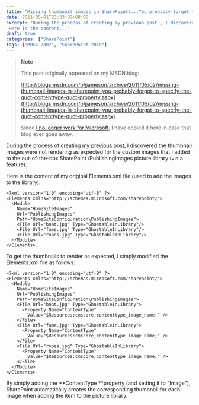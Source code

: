 ```yaml
---
title: "Missing thumbnail images in SharePoint?...You probably forgot to specify the \"ContentType\" property"
date: 2011-05-01T23:33:00+08:00
excerpt: "During the process of creating my previous post , I discovered the thumbnail images were not rendering as expected for the custom images that I added to the out-of-the-box SharePoint /PublishingImages picture library (via a feature). 
 Here is the content..."
draft: true
categories: ["SharePoint"]
tags: ["MOSS 2007", "SharePoint 2010"]
---
```


> **Note**
> 
> This post originally appeared on my MSDN blog:  
>   
> 
> [http://blogs.msdn.com/b/jjameson/archive/2011/05/02/missing-thumbnail-images-in-sharepoint-you-probably-forgot-to-specify-the-quot-contenttype-quot-property.aspx](http://blogs.msdn.com/b/jjameson/archive/2011/05/02/missing-thumbnail-images-in-sharepoint-you-probably-forgot-to-specify-the-quot-contenttype-quot-property.aspx)
> 
> Since [I no longer work for Microsoft](/blog/jjameson/archive/2011/09/02/last-day-with-microsoft.aspx), I have copied it here in case that blog ever goes away.


During the process of creating [my previous post](/blog/jjameson/archive/2011/05/02/web-standards-design-with-sharepoint-part-6.aspx), I discovered the thumbnail images were not rendering as expected for the custom images that I added to the out-of-the-box SharePoint /PublishingImages picture library (via a feature).

Here is the content of my original Elements.xml file (used to add the images to the library):



    <?xml version="1.0" encoding="utf-8" ?>
    <Elements xmlns="http://schemas.microsoft.com/sharepoint/">
      <Module
        Name="HomeSiteImages"
        Url="PublishingImages"
        Path="HomeSiteConfiguration\PublishingImages">
        <File Url="boat.jpg" Type="GhostableInLibrary"/>
        <File Url="fame.jpg" Type="GhostableInLibrary"/>
        <File Url="ropes.jpg" Type="GhostableInLibrary"/>
      </Module>
    </Elements>



To get the thumbnails to render as expected, I simply modified the Elements.xml file as follows:



    <?xml version="1.0" encoding="utf-8" ?>
    <Elements xmlns="http://schemas.microsoft.com/sharepoint/">
      <Module
        Name="HomeSiteImages"
        Url="PublishingImages"
        Path="HomeSiteConfiguration\PublishingImages">
        <File Url="boat.jpg" Type="GhostableInLibrary">
          <Property Name="ContentType"
            Value="$Resources:cmscore,contenttype_image_name;" />
        </File>
        <File Url="fame.jpg" Type="GhostableInLibrary">
          <Property Name="ContentType"
            Value="$Resources:cmscore,contenttype_image_name;" />
        </File>
        <File Url="ropes.jpg" Type="GhostableInLibrary">
          <Property Name="ContentType"
            Value="$Resources:cmscore,contenttype_image_name;" />
        </File>
      </Module>
    </Elements>



By simply adding the **ContentType **property (and setting it to "Image"), SharePoint automatically creates the corresponding thumbnail for each image when adding the item to the picture library.

